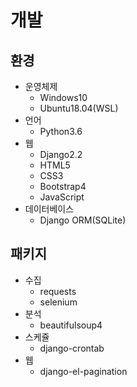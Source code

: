 # 개발

## 환경
* 운영체제
    * Windows10
    * Ubuntu18.04(WSL)
* 언어
    * Python3.6
* 웹
    * Django2.2
    * HTML5
    * CSS3
    * Bootstrap4
    * JavaScript
* 데이터베이스
    * Django ORM(SQLite)

## 패키지
* 수집
    * requests
    * selenium
* 분석
    * beautifulsoup4
* 스케쥴
    * django-crontab
* 웹
    * django-el-pagination

